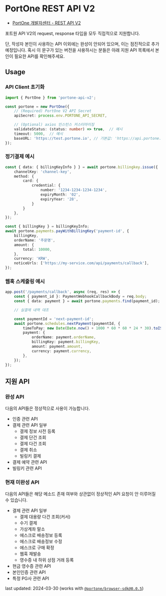 # PortOne REST API V2

- [PortOne 개발자센터 - REST API V2](https://developers.portone.io/api/rest-v2?v=v2)

포트원 API V2의 request, response 타입을 모두 직접적으로 지원합니다.

단, 작성자 본인이 사용하는 API 이외에는 완성이 안되어 있으며, 이는 점진적으로 추가 예정입니다. 혹시 이 문구가 있는 버전을 사용하시는 분들은 아래 지원 API 목록에서 본인이 필요한 API를 확인해주세요.

## Usage

### API Client 초기화
```ts
import { PortOne } from 'portone-api-v2';

const portone = new PortOne({
    // (Required) PortOne V2 API Secret
    apiSecret: process.env.PORTONE_API_SECRET,

    // (Optional) axios 인스턴스 커스터마이징
    validateStatus: (status: number) => true,  // 예시
    timeout: 5000,  // 예시
    baseURL: 'https://test.portone.io', // 기본값: 'https://api.portone.io'
});
```

### 정기결제 예시
```ts
const { data: { billingKeyInfo } } = await portone.billingkey.issue({
    channelKey: 'channel-key',
    method: {
        card: {
            credential: {
                number: '1234-1234-1234-1234',
                expiryMonth: '02',
                expiryYear: '28',
            }
        }
    },
});

const { billingKey } = billingKeyInfo;
await portone.payments.payWithBillingKey('payment-id', {
    billingKey,
    orderName: '주문명',
    amount: {
        total: 10000,
    },
    currency: 'KRW',
    noticeUrls: ['https://my-service.com/api/payments/callback'],
});
```

### 웹훅 스케줄링 예시
```ts
app.post('/payments/callback', async (req, res) => {
    const { payment_id }: PaymentWebhookCallbackBody = req.body;
    const { data: payment } = await portone.payments.find(payment_id);

    // 실결제 내역 대조

    const paymentId = 'next-payment-id';
    await portone.schedules.nextPayment(paymentId, {
        timeToPay: new Date(Date.now() + 1000 * 60 * 60 * 24 * 30).toISOString(),
        payment: {
            orderName: payment.orderName,
            billingKey: payment.billingKey,
            amount: payment.amount,
            currency: payment.currency,
        },
    });
});
```


## 지원 API

### 완성 API
다음의 API들은 정상적으로 사용이 가능합니다.
- 인증 관련 API
- 결제 관련 API 일부
  - 결제 정보 사전 등록
  - 결제 단건 조회
  - 결제 다건 조회
  - 결제 취소
  - 빌링키 결제
- 결제 예약 관련 API
- 빌링키 관련 API

### 현재 미완성 API
다음의 API들은 해당 메소드 존재 여부와 상관없이 정상적인 API 요청이 안 이루어질 수 있습니다.
- 결제 관련 API 일부
  - 결제 대용량 다건 조회(커서)
  - 수기 결제
  - 가상계좌 말소
  - 에스크로 배송정보 등록
  - 에스크로 배송정보 수정
  - 에스크로 구매 확정
  - 웹훅 재발송
  - 영수증 내 하위 상점 거래 등록
- 현금 영수증 관련 API
- 본인인증 관련 API
- 특정 PG사 관련 API


last updated: 2024-03-30 (works with [`@portone/browser-sdk@0.0.5`](https://www.npmjs.com/package/@portone/browser-sdk?activeTab=readme))